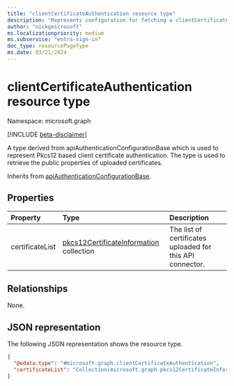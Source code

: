 ```yaml
---
title: "clientCertificateAuthentication resource type"
description: "Represents configuration for fetching a clientCertificateAuthentication in an API call."
author: "nickgmicrosoft"
ms.localizationpriority: medium
ms.subservice: "entra-sign-in"
doc_type: resourcePageType
ms.date: 03/21/2024
---
```


# clientCertificateAuthentication resource type

Namespace: microsoft.graph

[!INCLUDE [beta-disclaimer](../../includes/beta-disclaimer.md)]

A type derived from apiAuthenticationConfigurationBase which is used to represent Pkcs12 based client certificate authentication. The type is used to retrieve the public properties of uploaded certificates.

Inherits from [apiAuthenticationConfigurationBase](../resources/apiauthenticationconfigurationbase.md).

## Properties

|Property|Type|Description|
|:---|:---|:---|
|certificateList| [pkcs12CertificateInformation](../resources/pkcs12CertificateInformation.md) collection| The list of certificates uploaded for this API connector.|

## Relationships
None.

## JSON representation

The following JSON representation shows the resource type.
<!-- {
  "blockType": "resource",
  "@odata.type": "microsoft.graph.clientCertificateAuthentication"
}
-->

``` json
{
  "@odata.type": "#microsoft.graph.clientCertificateAuthentication",
  "certificateList": "Collection(microsoft.graph.pkcs12CertificateInformation)",
}
```
